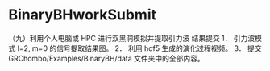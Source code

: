# BinaryBHworkSubmit
（九）利用个人电脑或 HPC 进行双黑洞模拟并提取引力波
结果提交
1． 引力波模式 l=2, m=0 的信号提取结果图。
2． 利用 hdf5 生成的演化过程视频。
3． 提交 GRChombo/Examples/BinaryBH/data 文件夹中的全部内容。